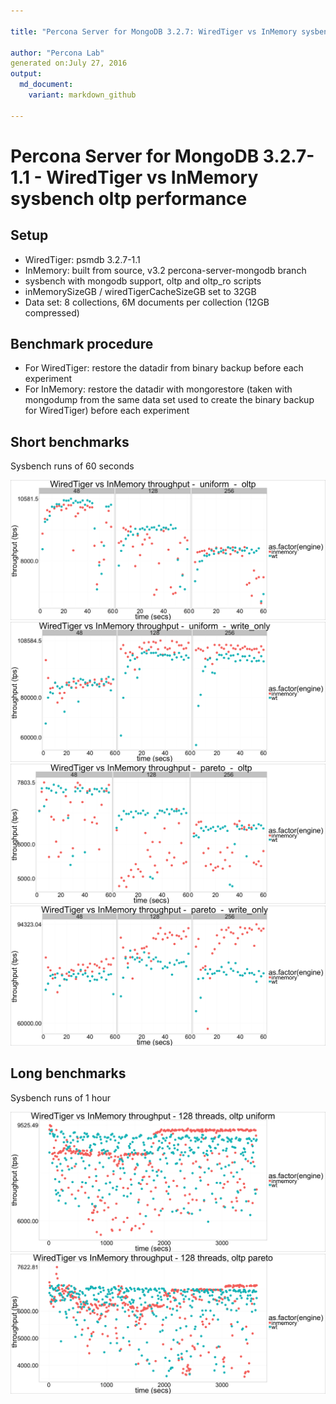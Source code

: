 ```yaml
---

title: "Percona Server for MongoDB 3.2.7: WiredTiger vs InMemory sysbench oltp performance"

author: "Percona Lab"
generated on:July 27, 2016
output:
  md_document:
    variant: markdown_github

---
```




# Percona Server for MongoDB 3.2.7-1.1 - WiredTiger vs InMemory sysbench oltp performance

## Setup

* WiredTiger: psmdb 3.2.7-1.1 
* InMemory: built from source, v3.2 percona-server-mongodb branch
* sysbench with mongodb support, oltp and oltp_ro scripts
* inMemorySizeGB / wiredTigerCacheSizeGB set to 32GB
* Data set: 8 collections, 6M documents per collection (12GB compressed)

## Benchmark procedure

* For WiredTiger: restore the datadir from binary backup before each experiment
* For InMemory: restore the datadir with mongorestore (taken with mongodump from the same data set used to create the binary backup for WiredTiger) before each experiment

## Short benchmarks

Sysbench runs of 60 seconds

![plot of chunk short](figure/short-1.png)![plot of chunk short](figure/short-2.png)![plot of chunk short](figure/short-3.png)![plot of chunk short](figure/short-4.png)


## Long benchmarks

Sysbench runs of 1 hour


![plot of chunk long](figure/long-1.png)![plot of chunk long](figure/long-2.png)
